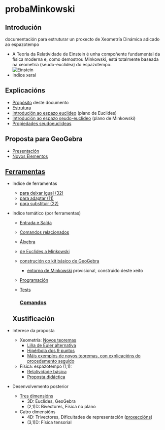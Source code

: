 # probaMinkowski
## Introdución
documentación para estruturar un proxecto de Xeometría Dinámica adicado ao espazotempo
   * A Teoría da Relatividade de Einstein é unha compoñente fundamental da física moderna e, como demostrou Minkowski, está totalmente baseada na xeometría (seudo-euclídea) do espazotempo. <br>
![Einstein](https://upload.wikimedia.org/wikipedia/commons/thumb/3/3e/Einstein_1921_by_F_Schmutzer_-_restoration.jpg/220px-Einstein_1921_by_F_Schmutzer_-_restoration.jpg "O amigo Einstein")
* Indice xeral

## Explicacións
* [Propósito](Explicacions/Proposito.md) deste documento
* [Estrutura](Explicacions/Estrutura.md)
* [Introdución ao espazo euclideo](Explicacions/IntroducionEspazoEuclideo.md) (plano de Euclides)
* [Introdución ao espazo seudo-euclideo](Explicacions/IntroduccEspazoMinkowski.md) (plano de Minkowski)
* [Propiedades seudoeuclideas](Explicacions/propiedadesSeudoeuclideas.md)

## Proposta para GeoGebra
* [Presentación](Explicacions/propostaGeoGebra.md)
*  [Novos Elementos](Explicacions/novosElementos2.md)
  
  ## [Ferramentas](https://github.com/probaxeoxebra/probaMinkoski/blob/master/documents/GeoGebra/GeoGebraTools.md)
* Indice de ferramentas
  * [para deixar igual (32)](Ferramentas/FerramentasIguais.md)
  * [para adaptar (11)](Ferramentas/FerramentasAdaptadas.md)
  * [para substituir (22)](Ferramentas/IndiceFerramentasMink.md)
* Indice temático (por ferramentas) 
  * [Entrada  e Saída](https://github.com/probaxeoxebra/probaMinkoski/blob/master/Temas/Entrada_Saida.md)
  * [Comandos relacionados](https://github.com/probaxeoxebra/probaMinkoski/blob/master/Temas/ComandosRelacionados.md)
  * [Álxebra](https://github.com/probaxeoxebra/probaMinkoski/blob/master/Temas/Alxebra_Ferramentas.md)
  * [de Euclides a Minkowski](https://github.com/probaxeoxebra/probaMinkoski/blob/master/Temas/Euclides_Minkowski_Ferramentas.md)
  * [construción co kit básico de GeoGebra](https://github.com/probaxeoxebra/probaMinkoski/blob/master/Temas/ConstrucionKitBasicoGeoGebra_cadaFerramenta.md)
    * [entorno de Minkowski](https://sites.google.com/site/modernphysicsgeometry/home/euclidean-vs-minkowskian-planes) provisional, construido deste xeito
  * [Programación]()    
  * [Tests](https://github.com/probaxeoxebra/probaMinkoski/blob/master/Temas/Tests_Ferramentas.md)
  
    ### [Comandos](https://github.com/probaxeoxebra/probaMinkoski/blob/master/documents/GeoGebra/Commands.md)
  
  ## Xustificación
 * Interese da proposta
   * Xeometría: [Novos teoremas](https://sites.google.com/site/handsonrelativity/spacetime-physics/geomery)
     * [Liña de Euler alternativa](https://sites.google.com/site/modernphysicsgeometry/home/euclidean-vs-minkowskian-planes/eulerline_euclid)
     * [Hipérbola dos 9 puntos](https://sites.google.com/site/modernphysicsgeometry/home/euclidean-vs-minkowskian-planes/eulerline_mink)
     * [Máis exemplos de novos teoremas, con explicacións do procedemento seguido](https://sites.google.com/site/euclideanproperties/home)
   * Física: espazotempo (1,1): 
     * [Relatividade básica](https://github.com/probaxeoxebra/probaMinkoski/blob/master/Interese/RelatividadeBasica.md)
     * [Proposta didáctica](https://github.com/probaxeoxebra/probaMinkoski/blob/master/Interese/PropostaDidactica.md) 
* Desenvolvemento posterior
   * [Tres dimensións](https://github.com/probaxeoxebra/probaMinkoski/blob/master/Interese/ThreeDimensions.md)
     * 3D: Euclides, GeoGebra
     * (2,1)D: Bivectores, Física no plano
   * Catro dimensións
     * 4D: Trivectores, Dificultades de representación ([proxeccións](https://github.com/probaxeoxebra/probaMinkoski/blob/master/Interese/proxeccions.md))
     * (3,1)D: Física tensorial
